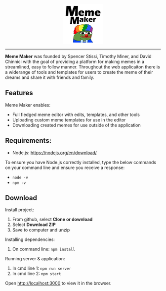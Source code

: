 
<div align="center">
    <img src="/public/MemeMaker.png" alt="Meme Maker" height="128" />
</div>

<hr />

**Meme Maker** was founded by Spencer Stissi, Timothy Miner, and David Chinnici
with the goal of providing a platform for making memes in a streamlined, easy to follow manner.
Throughout the web applicaiton there is a widerange of tools and templates for users to
create the meme of their dreams and share it with friends and family.

## Features
Meme Maker enables:
* Full fledged meme editor with edits, templates, and other tools
* Uploading custom meme templates for use in the editor
* Downloading created memes for use outside of the application

## Requirements:
- Node.js: https://nodejs.org/en/download/
  
To ensure you have Node.js correctly installed, type the below commands on your command line and ensure you receive a response:
- `node -v` 
- `npm -v`

## Download
Install project:
1. From github, select **Clone or download**
2. Select **Download ZIP**
3. Save to computer and unzip

Installing dependencies:
1. On command line: `npm install`

Running server & application:
1. In cmd line 1: `npm run server`
2. In cmd line 2: `npm start`

Open [http://localhost:3000](http://localhost:3000) to view it in the browser.
